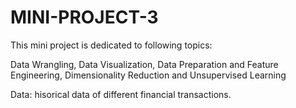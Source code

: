 # MINI-PROJECT-3
 
This mini project is dedicated to following topics:

Data Wrangling, Data Visualization, Data Preparation and Feature Engineering, Dimensionality Reduction and Unsupervised Learning

Data: hisorical data of different financial transactions.
